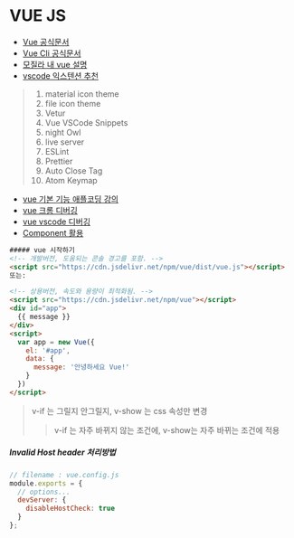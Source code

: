 # VUE JS

* [Vue 공식문서](https://v3.vuejs.org/guide/introduction.html#what-is-vue-js)
* [Vue Cli 공식문서](https://cli.vuejs.org/guide/)
* [모질라 내 vue 설명](https://developer.mozilla.org/ko/docs/Learn/Tools_and_testing/Client-side_JavaScript_frameworks/Vue_getting_started)
* [vscode 익스텐션 추천](https://linked2ev.github.io/devsub/2020/08/31/Visual-Studio-Code-vue.js-%EA%B0%9C%EB%B0%9C%EC%8B%9C-%EC%B6%94%EC%B2%9C-plugin-%EC%A0%95%EB%A6%AC/)
> 1. material icon theme
> 2. file icon theme
> 3. Vetur
> 4. Vue VSCode Snippets
> 5. night Owl
> 6. live server
> 7. ESLint
> 8. Prettier
> 9. Auto Close Tag
> 10. Atom Keymap
* [vue 기본 기능 애플코딩 강의](https://www.youtube.com/watch?v=-tVaahsXpwk&list=PLfLgtT94nNq3Br68sEe26jkOqCPK_8UQ-)
* [vue 크롬 디버깅](https://vuejs-kr.github.io/vue/2017/02/25/vue-chrome-debugging/)
* [vue vscode 디버깅](https://v3.ko.vuejs.org/cookbook/debugging-in-vscode.html#%E1%84%8B%E1%85%A1%E1%87%81%E1%84%89%E1%85%A5-%E1%84%8C%E1%85%AE%E1%86%AB%E1%84%87%E1%85%B5%E1%84%92%E1%85%A1%E1%86%AF-%E1%84%80%E1%85%A5%E1%86%BA)
* [Component 활용](https://ux.stories.pe.kr/131)
```html
##### vue 시작하기
<!-- 개발버전, 도움되는 콘솔 경고를 포함. -->
<script src="https://cdn.jsdelivr.net/npm/vue/dist/vue.js"></script>
또는:

<!-- 상용버전, 속도와 용량이 최적화됨. -->
<script src="https://cdn.jsdelivr.net/npm/vue"></script>
<div id="app">
  {{ message }}
</div>
<script>
  var app = new Vue({
    el: '#app',
    data: {
      message: '안녕하세요 Vue!'
    }
  })
</script>
```
> v-if 는 그릴지 안그릴지, v-show 는 css 속성만 변경
>> v-if 는 자주 바뀌지 않는 조건에, v-show는 자주 바뀌는 조건에 적용


##### Invalid Host header 처리방법
```javascript
// filename : vue.config.js
module.exports = {
  // options...
  devServer: {
    disableHostCheck: true
  }
};
```
